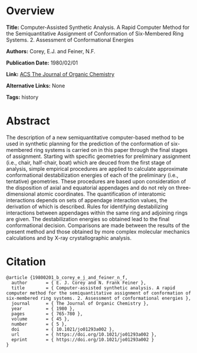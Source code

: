 # Overview
**Title:**
Computer-Assisted Synthetic Analysis. A Rapid Computer Method for the Semiquantitative Assignment of Conformation of Six-Membered Ring Systems. 2. Assessment of Conformational Energies

**Authors:**
Corey, E.J. and Feiner, N.F.

**Publication Date:**
1980/02/01

**Link:**
[ACS The Journal of Organic Chemistry](https://pubs.acs.org/doi/10.1021/jo01293a002)

**Alternative Links:**
None

**Tags:**
history


# Abstract
The description of a new semiquantitative computer-based method to be used in synthetic planning for the prediction of the conformation of six-membered ring systems is carried on in this paper through the final stages of assignment.
Starting with specific geometries for preliminary assignment (i.e., chair, half-chair, boat) which are deuced from the first stage of analysis, simple empirical procedures are applied to calculate approximate conformational destabilization energies of each of the preliminary (i.e., tentative) geometries.
These procedures are based upon consideration of the disposition of axial and equatorial appendages and do not rely on three-dimensional atomic coordinates.
The quantification of interatomic interactions depends on sets of appendage interaction values, the derivation of which is described.
Rules for identifying destabilizing interactions between appendages within the same ring and adjoining rings are given.
The destabilization energies so obtained lead to the final conformational decision.
Comparisons are made between the results of the present method and those obtained by more complex molecular mechanics calculations and by X-ray crystallographic analysis.


# Citation
```
@article {19800201_b_corey_e_j_and_feiner_n_f,
  author       = { E. J. Corey and N. Frank Feiner },
  title        = { Computer-assisted synthetic analysis. A rapid computer method for the semiquantitative assignment of conformation of six-membered ring systems. 2. Assessment of conformational energies },
  journal      = { The Journal of Organic Chemistry },
  year         = { 1980 },
  pages        = { 765-780 },
  volume       = { 45 },
  number       = { 5 },
  doi          = { 10.1021/jo01293a002 },
  url          = { https://doi.org/10.1021/jo01293a002 },
  eprint       = { https://doi.org/10.1021/jo01293a002 }
}
```
